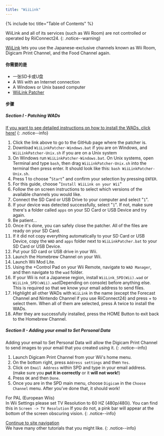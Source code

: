 ```yaml
---
title: "WiiLink"
---
```


{% include toc title="Table of Contents" %}

WiiLink and all of its services (such as Wii Room) are not controlled or operated by RiiConnect24.
{: .notice--warning}

[WiiLink](https://wiilink24.com/) lets you use the Japanese-exclusive channels known as Wii Room, Digicam Print Channel, and the Food Channel again.

#### 你需要的是

* 一张SD卡或U盘
* A Wii with an Internet connection
* A Windows or Unix based computer
* [WiiLink Patcher](https://github.com/WiiLink24/WiiLink24-Patcher/releases)

#### 步骤

##### Section I - Patching WADs

[If you want to see detailed instructions on how to install the WADs, click here!](wiimodlite)
{: .notice--info}

1. Click the link above to go to the GitHub page where the patcher is.
2. Download `WiiLinkPatcher-Windows.bat` if you are on Windows, and `WiiLinkPatcher-Unix.sh` if you are on a Unix system
3. On Windows run `WiiLinkPatcher-Windows.bat`. On Unix systems, open Terminal and type `bash`, then drag `WiiLinkPatcher-Unix.sh` into the terminal then press enter. It should look like this: `bash WiiLinkPatcher-Unix.sh`.
4. Press 1 to choose "`Start`" and confirm your selection by pressing `ENTER`.
5. For this guide, choose "`Install WiiLink on your Wii`"
6. Follow the on screen instructions to select which versions of the available channels you would like.
7. Connect the SD Card or USB Drive to your computer and select "`1`".
8. If your device was detected successfully, select "`1`". If not, make sure there's a folder called `apps` on your SD Card or USB Device and try again.
9. Be patient...
10. Once it's done, you can safely close the patcher. All of the files are ready on your SD Card.
11. If it did not copy everything automatically to your SD Card or USB Device, copy the `WAD` and `apps` folder next to `WiiLinkPatcher.bat` to your SD Card or USB Device.
12. Put your SD card or USB drive in your Wii.
13. Launch the Homebrew Channel on your Wii.
14. Launch Wii Mod Lite.
15. Using the +Control Pad on your Wii Remote, navigate to `WAD Manager`, and then navigate to the `wad` folder.
16. If your Wii is not a Japanese region, install `WiiLink_SPD(Wii).wad` or `WiiLink_SPD(vWii).wad`(Depending on console) before anything else. This is required so that we know your email address to send files.
17. Highlight all other WADs with `WiiLink` in the name (except the Forecast Channel and Nintendo Channel if you use RiiConnect24) and press + to select them. When all of them are selected, press A twice to install the WADs.
18. After they are successfully installed, press the HOME Button to exit back to the Homebrew Channel.

##### Section II - Adding your email to Set Personal Data

Adding your email to Set Personal Data will allow the Digicam Print Channel to send images to your email that you created using it.
{: .notice--info}

1. Launch Digicam Print Channel from your Wii's home menu.
2. On the bottom right, press `Address settings` and then `Yes`.
3. Click on `Email Address` within SPD and type in your email address. (make sure you **put it in correctly** or it **will not work!**)
4. Press `OK` and then `Done`.
5. Once you are in the SPD main menu, choose `Digicam` in the `Choose Channel` menu. After you’ve done that, it should work!

For PAL (European Wiis)<br> In Wii Settings please set TV Resolution to 60 HZ (480p/480i). You can find this in `Screen -> TV Resolution` If you do not, a pink bar will appear at the bottom of the screen obscuring vision.
{: .notice--info}

[Continue to site navigation](site-navigation)<br> We have many other tutorials that you might like.
{: .notice--info}
